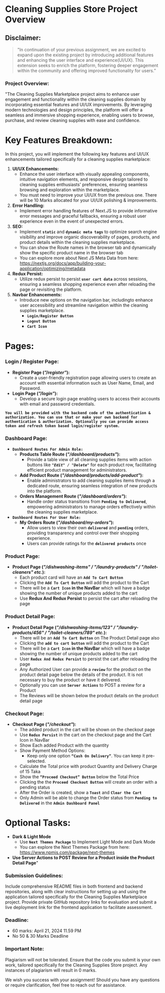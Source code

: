 # **Cleaning Supplies Store Project Overview**

## **Disclaimer:**

> "In continuation of your previous assignment, we are excited to expand upon the existing project by introducing additional features and enhancing the user interface and experience(UI/UX). This extension seeks to enrich the platform, fostering deeper engagement within the community and offering improved functionality for users.”
> 

### **Project Overview:**

"The Cleaning Supplies Marketplace project aims to enhance user engagement and functionality within the cleaning supplies domain by incorporating essential features and UI/UX improvements. By leveraging modern technologies and design principles, the platform will offer a seamless and immersive shopping experience, enabling users to browse, purchase, and review cleaning supplies with ease and confidence.

# **Key Features Breakdown:**

In this project, you will implement the following key features and UI/UX enhancements tailored specifically for a cleaning supplies marketplace:

1. **UI/UX Enhancements:**
    - Enhance the user interface with visually appealing components, intuitive navigation elements, and responsive design tailored to cleaning supplies enthusiasts' preferences, ensuring seamless browsing and exploration within the marketplace.
    - You must need to improve your UI/UX from the previous one. There will be 10 Marks allocated for your UI/UX polishing & improvements.
2. **Error Handling:**
    - Implement error handling features of Next.JS to provide informative error messages and graceful fallbacks, ensuring a robust user experience even in the event of unexpected errors.
3. **SEO:**
    - Implement **`static`** and **`dynamic meta tags`** to optimize search engine visibility and improve organic discoverability of pages, products, and product details within the cleaning supplies marketplace.
    - You can show the Route names in the browser tab and dynamically show the specific product name in the browser tab
    - You can explore more about Next JS Meta Data from here:
    https://nextjs.org/docs/app/building-your-application/optimizing/metadata
4. **Redux Persist:**
    - Utilize redux persist to persist **`user cart data`** across sessions, ensuring a seamless shopping experience even after reloading the page or revisiting the platform.
5. **Navbar Enhancements:**
    - Introduce new options on the navigation bar, includingto enhance user accessibility and streamline navigation within the cleaning supplies marketplace.
        - **`Login/Register Button`**
        - **`Logout Button`**
        - **`Cart Icon`**

# **Pages:**

### **Login / Register Page:**

- **Register Page (*”/register”*):**
    - Create a user-friendly registration page allowing users to create an account with essential information such as User Name, Email, and Password.
- **Login Page (*”/login”*):**
    - Develop a secure login page enabling users to access their accounts with email and password credentials.

**`You will be provided with the backend code of the authentication & authorization. You can use that or make your own backend for authentication & authorization. Optionally you can provide access token and refresh token based login/register system.`**

### **Dashboard Page:**

- **`Dashboard Routes For Admin Role:`**
    - **Products Table Route (*"/dashboard/products"*):**
        - Provide a table view of all cleaning supplies items with action buttons like ***`"Edit" / "Delete"`*** for each product row, facilitating efficient product management for administrators.
    - **Add Product Route (*"/dashboard/products/add-product"*):**
        - Enable administrators to add cleaning supplies items through a dedicated route, ensuring seamless integration of new products into the platform.
    - **Orders Management Route (*"/dashboard/orders"*):**
        - Handle order status transitions from **`Pending to Delivered`**, empowering administrators to manage orders effectively within the cleaning supplies marketplace.
- **`Dashboard Routes For User Role:`**
    - **My Orders Route (*"/dashboard/my-orders"*):**
        - Allow users to view their own **`delivered`** and **`pending`** orders, providing transparency and control over their shopping experience.
        - Users can provide ratings for the **`delivered products`** once

### **Product Page:**

- **Product Page (*"/dishwashing-items" / "/laundry-products" / "/toilet-cleaners" etc.*):**
    - Each product card will have an **`Add To Cart Button`**
    - Clicking the **`Add To Cart Button`** will add the product to the Cart
    - There will be a **`Cart Icon` in the NavBar** which will have a badge showing the number of unique products added to the cart
    - Use **Redux And Redux Persist** to persist the cart after reloading the page

### **Product Detail Page:**

- **Product Detail Page (*"/dishwashing-items/123" / "/laundry-products/456" / "/toilet-cleaners/789" etc.*):**
    - There will be an **`Add To Cart Button`** on The Product Detail page also
    - Clicking the **`add to cart button`** will add the product to the Cart
    - There will be a **`Cart Icon` in the NavBar** which will have a badge showing the number of unique products added to the cart
    - User **`Redux And Redux Persist`** to persist the cart after reloading the page
    - Any Authorized User can provide a **`review`** for the product on the product detail page below the details of the product. It is not necessary to buy the product or have it delivered.
    - Optionally you can use **`Server Actions`** to POST a review for a Product
    - The Reviews will be shown below the product details on the product detail page

### **Checkout Page:**

- **Checkout Page (*"/checkout"*):**
    - The added product in the cart will be shown on the checkout page
    - Use **`Redux Persist`** in the cart on the checkout page and the Cart Icon in NavBar
    - Show Each added Product with the quantity
    - Show Payment Method Options:
        - Keep only one option **`“Cash On Delivery”`**. You can keep it pre-selected.
    - Calculate the Total price with product Quantity and Delivery Charge of 15 Taka
    - Show the **`“Proceed Checkout” Button`** below the Total Price
    - Clicking the the **`Proceed Checkout Button`** will create an order with a pending status
    - After the Order is created, show a **`Toast`** and **`Clear the Cart`**
    - Only Admin will be able to change the Order status from **`Pending to Delivered`** in the **`Admin Dashboard Panel`**

# **Optional Tasks:**

- **Dark & Light Mode**
    - Use **`Next Themes Package`** to Implement Light Mode and Dark Mode
    - You can explore the Next Themes Package from here:
    https://www.npmjs.com/package/next-themes
- **Use Server Actions to POST Review for a Product inside the Product Detail Page**"

### **Submission Guidelines:**

Include comprehensive README files in both frontend and backend repositories, along with clear instructions for setting up and using the application tailored specifically for the Cleaning Supplies Marketplace project. Provide private GitHub repository links for evaluation and submit a live deployment link for the frontend application to facilitate assessment.

### **Deadline:**

- 60 marks: April 21, 2024 11.59 PM
- No 50 & 30 Marks Deadline

### **Important Note:**

Plagiarism will not be tolerated. Ensure that the code you submit is your own work, tailored specifically for the Cleaning Supplies Store project. Any instances of plagiarism will result in 0 marks.

We wish you success with your assignment! Should you have any questions or require clarification, feel free to reach out for assistance.
